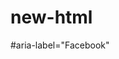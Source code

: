 # new-html

<!-- Используеться для доступности ссылок иконку или кнопку иконку -->

#aria-label="Facebook"

<!-- составляем базу цветов -->
<!-- title-color -->
<!-- text-color -->
<!-- subtitle-color -->
<!-- acent-color -->
<!-- bg-color -->

<!-- создание переменных -->

<!-- font-size 15px -->
<!-- line-height 18px -->
<!-- мы делим высоту линии на размер шрифта 18:15=1.2 -->
<!-- и уже в line-height записываем не 18px а 1.2px -->

<!-- кнопки не унаследуют font-family -->
